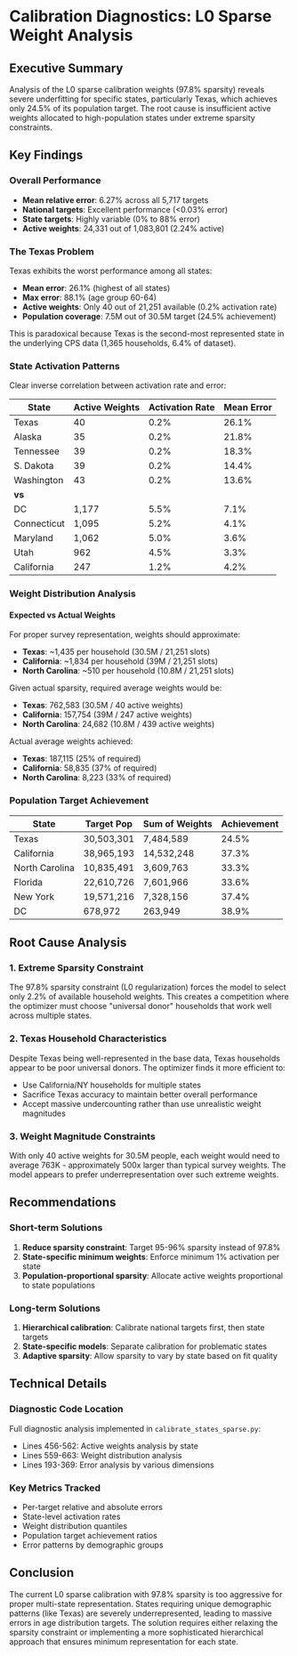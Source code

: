 # Calibration Diagnostics: L0 Sparse Weight Analysis

## Executive Summary

Analysis of the L0 sparse calibration weights (97.8% sparsity) reveals severe underfitting for specific states, particularly Texas, which achieves only 24.5% of its population target. The root cause is insufficient active weights allocated to high-population states under extreme sparsity constraints.

## Key Findings

### Overall Performance
- **Mean relative error**: 6.27% across all 5,717 targets
- **National targets**: Excellent performance (<0.03% error)
- **State targets**: Highly variable (0% to 88% error)
- **Active weights**: 24,331 out of 1,083,801 (2.24% active)

### The Texas Problem

Texas exhibits the worst performance among all states:
- **Mean error**: 26.1% (highest of all states)
- **Max error**: 88.1% (age group 60-64)
- **Active weights**: Only 40 out of 21,251 available (0.2% activation rate)
- **Population coverage**: 7.5M out of 30.5M target (24.5% achievement)

This is paradoxical because Texas is the second-most represented state in the underlying CPS data (1,365 households, 6.4% of dataset).

### State Activation Patterns

Clear inverse correlation between activation rate and error:

| State | Active Weights | Activation Rate | Mean Error |
|-------|---------------|-----------------|------------|
| Texas | 40 | 0.2% | 26.1% |
| Alaska | 35 | 0.2% | 21.8% |
| Tennessee | 39 | 0.2% | 18.3% |
| S. Dakota | 39 | 0.2% | 14.4% |
| Washington | 43 | 0.2% | 13.6% |
| **vs** | | | |
| DC | 1,177 | 5.5% | 7.1% |
| Connecticut | 1,095 | 5.2% | 4.1% |
| Maryland | 1,062 | 5.0% | 3.6% |
| Utah | 962 | 4.5% | 3.3% |
| California | 247 | 1.2% | 4.2% |

### Weight Distribution Analysis

#### Expected vs Actual Weights

For proper survey representation, weights should approximate:
- **Texas**: ~1,435 per household (30.5M / 21,251 slots)
- **California**: ~1,834 per household (39M / 21,251 slots)
- **North Carolina**: ~510 per household (10.8M / 21,251 slots)

Given actual sparsity, required average weights would be:
- **Texas**: 762,583 (30.5M / 40 active weights)
- **California**: 157,754 (39M / 247 active weights)
- **North Carolina**: 24,682 (10.8M / 439 active weights)

Actual average weights achieved:
- **Texas**: 187,115 (25% of required)
- **California**: 58,835 (37% of required)
- **North Carolina**: 8,223 (33% of required)

### Population Target Achievement

| State | Target Pop | Sum of Weights | Achievement |
|-------|------------|----------------|-------------|
| Texas | 30,503,301 | 7,484,589 | 24.5% |
| California | 38,965,193 | 14,532,248 | 37.3% |
| North Carolina | 10,835,491 | 3,609,763 | 33.3% |
| Florida | 22,610,726 | 7,601,966 | 33.6% |
| New York | 19,571,216 | 7,328,156 | 37.4% |
| DC | 678,972 | 263,949 | 38.9% |

## Root Cause Analysis

### 1. Extreme Sparsity Constraint
The 97.8% sparsity constraint (L0 regularization) forces the model to select only 2.2% of available household weights. This creates a competition where the optimizer must choose "universal donor" households that work well across multiple states.

### 2. Texas Household Characteristics
Despite Texas being well-represented in the base data, Texas households appear to be poor universal donors. The optimizer finds it more efficient to:
- Use California/NY households for multiple states
- Sacrifice Texas accuracy to maintain better overall performance
- Accept massive undercounting rather than use unrealistic weight magnitudes

### 3. Weight Magnitude Constraints
With only 40 active weights for 30.5M people, each weight would need to average 763K - approximately 500x larger than typical survey weights. The model appears to prefer underrepresentation over such extreme weights.

## Recommendations

### Short-term Solutions
1. **Reduce sparsity constraint**: Target 95-96% sparsity instead of 97.8%
2. **State-specific minimum weights**: Enforce minimum 1% activation per state
3. **Population-proportional sparsity**: Allocate active weights proportional to state populations

### Long-term Solutions
1. **Hierarchical calibration**: Calibrate national targets first, then state targets
2. **State-specific models**: Separate calibration for problematic states
3. **Adaptive sparsity**: Allow sparsity to vary by state based on fit quality

## Technical Details

### Diagnostic Code Location
Full diagnostic analysis implemented in `calibrate_states_sparse.py`:
- Lines 456-562: Active weights analysis by state
- Lines 559-663: Weight distribution analysis
- Lines 193-369: Error analysis by various dimensions

### Key Metrics Tracked
- Per-target relative and absolute errors
- State-level activation rates
- Weight distribution quantiles
- Population target achievement ratios
- Error patterns by demographic groups

## Conclusion

The current L0 sparse calibration with 97.8% sparsity is too aggressive for proper multi-state representation. States requiring unique demographic patterns (like Texas) are severely underrepresented, leading to massive errors in age distribution targets. The solution requires either relaxing the sparsity constraint or implementing a more sophisticated hierarchical approach that ensures minimum representation for each state.